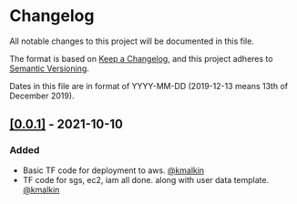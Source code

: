 # Changelog

All notable changes to this project will be documented in this file.

The format is based on [Keep a Changelog](https://keepachangelog.com/en/1.0.0/),
and this project adheres to [Semantic Versioning](https://semver.org/spec/v2).

Dates in this file are in format of YYYY-MM-DD (2019-12-13 means 13th of December 2019).

## [[0.0.1]](https://github.com/kmalkin/tf-aws-minecraft/releases/tag/0.0.1) - 2021-10-10

### Added

* Basic TF code for deployment to aws. [@kmalkin](https://github.com/kmalkin)
* TF code for sgs, ec2, iam all done. along with user data template. [@kmalkin](https://github.com/kmalkin)
